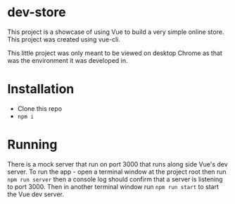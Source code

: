 # dev-store

This project is a showcase of using Vue to build a very simple online store. This project was created using vue-cli.

This little project was only meant to be viewed on desktop Chrome as that was the environment it was developed in.

# Installation

- Clone this repo
- `npm i`

# Running

There is a mock server that run on port 3000 that runs along side Vue's dev server. To run the app - open a terminal window at the project root then run `npm run server` then a console log should confirm that a server is listening to port 3000. Then in another terminal window run `npm run start` to start the Vue dev server.